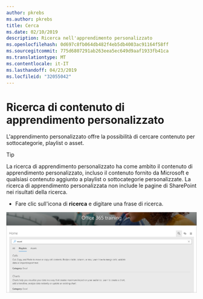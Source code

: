 ```yaml
---
author: pkrebs
ms.author: pkrebs
title: Cerca
ms.date: 02/10/2019
description: Ricerca nell'apprendimento personalizzato
ms.openlocfilehash: 0d697c8fb064db482f4eb5db4003ac91164f58ff
ms.sourcegitcommit: 775d6807291ab263eea5ec649d9aaf1933fb41ca
ms.translationtype: MT
ms.contentlocale: it-IT
ms.lasthandoff: 04/23/2019
ms.locfileid: "32055042"
---
```

# <a name="search-for-custom-learning-content"></a>Ricerca di contenuto di apprendimento personalizzato

L'apprendimento personalizzato offre la possibilità di cercare contenuto per sottocategorie, playlist o asset. 

> [!TIP]
> La ricerca di apprendimento personalizzato ha come ambito il contenuto di apprendimento personalizzato, incluso il contenuto fornito da Microsoft e qualsiasi contenuto aggiunto a playlist o sottocategorie personalizzate. La ricerca di apprendimento personalizzata non include le pagine di SharePoint nei risultati della ricerca.     

- Fare clic sull'icona di **ricerca** e digitare una frase di ricerca. 

![CG-search. png](media/cg-search.png)

